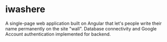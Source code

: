 # iwashere
A single-page web application built on Angular that let's people write their name permanently on the site "wall". Database connectivity and Google Account authentication implemented for backend.

